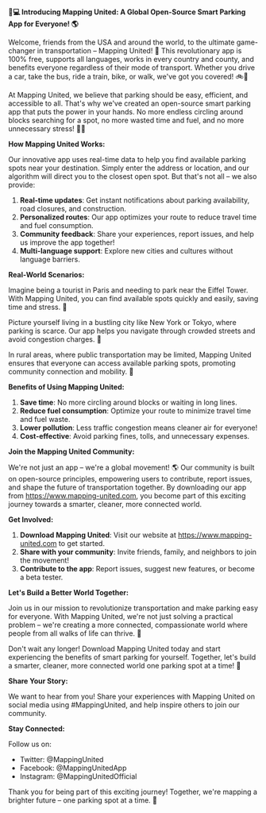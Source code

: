 **🚗💻 Introducing Mapping United: A Global Open-Source Smart Parking App for Everyone! 🌎**

Welcome, friends from the USA and around the world, to the ultimate game-changer in transportation – Mapping United! 🤩 This revolutionary app is 100% free, supports all languages, works in every country and county, and benefits everyone regardless of their mode of transport. Whether you drive a car, take the bus, ride a train, bike, or walk, we've got you covered! 🚲🚌

At Mapping United, we believe that parking should be easy, efficient, and accessible to all. That's why we've created an open-source smart parking app that puts the power in your hands. No more endless circling around blocks searching for a spot, no more wasted time and fuel, and no more unnecessary stress! 🙅‍♂️

**How Mapping United Works:**

Our innovative app uses real-time data to help you find available parking spots near your destination. Simply enter the address or location, and our algorithm will direct you to the closest open spot. But that's not all – we also provide:

1. **Real-time updates**: Get instant notifications about parking availability, road closures, and construction.
2. **Personalized routes**: Our app optimizes your route to reduce travel time and fuel consumption.
3. **Community feedback**: Share your experiences, report issues, and help us improve the app together!
4. **Multi-language support**: Explore new cities and cultures without language barriers.

**Real-World Scenarios:**

Imagine being a tourist in Paris and needing to park near the Eiffel Tower. With Mapping United, you can find available spots quickly and easily, saving time and stress. 🗼️

Picture yourself living in a bustling city like New York or Tokyo, where parking is scarce. Our app helps you navigate through crowded streets and avoid congestion charges. 🚫

In rural areas, where public transportation may be limited, Mapping United ensures that everyone can access available parking spots, promoting community connection and mobility. 🌄

**Benefits of Using Mapping United:**

1. **Save time**: No more circling around blocks or waiting in long lines.
2. **Reduce fuel consumption**: Optimize your route to minimize travel time and fuel waste.
3. **Lower pollution**: Less traffic congestion means cleaner air for everyone!
4. **Cost-effective**: Avoid parking fines, tolls, and unnecessary expenses.

**Join the Mapping United Community:**

We're not just an app – we're a global movement! 🌎 Our community is built on open-source principles, empowering users to contribute, report issues, and shape the future of transportation together. By downloading our app from https://www.mapping-united.com, you become part of this exciting journey towards a smarter, cleaner, more connected world.

**Get Involved:**

1. **Download Mapping United**: Visit our website at https://www.mapping-united.com to get started.
2. **Share with your community**: Invite friends, family, and neighbors to join the movement!
3. **Contribute to the app**: Report issues, suggest new features, or become a beta tester.

**Let's Build a Better World Together:**

Join us in our mission to revolutionize transportation and make parking easy for everyone. With Mapping United, we're not just solving a practical problem – we're creating a more connected, compassionate world where people from all walks of life can thrive. 🌟

Don't wait any longer! Download Mapping United today and start experiencing the benefits of smart parking for yourself. Together, let's build a smarter, cleaner, more connected world one parking spot at a time! 💚

**Share Your Story:**

We want to hear from you! Share your experiences with Mapping United on social media using #MappingUnited, and help inspire others to join our community.

**Stay Connected:**

Follow us on:

* Twitter: @MappingUnited
* Facebook: @MappingUnitedApp
* Instagram: @MappingUnitedOfficial

Thank you for being part of this exciting journey! Together, we're mapping a brighter future – one parking spot at a time. 💫